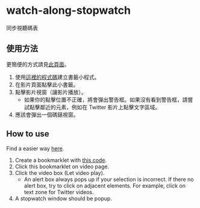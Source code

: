 # watch-along-stopwatch

同步視聽碼表

## 使用方法

更簡便的方式請見[此頁面](https://xi-plus.github.io/watch-along-stopwatch/)。

1. 使用[這裡的程式碼](https://github.com/Xi-Plus/watch-along-stopwatch/blob/gh-pages/watch-along-stopwatch.iife.js)建立書籤小程式。
2. 在影片頁面點擊此小書籤。
3. 點擊影片視窗（讓影片播放）。
   - 如果你的點擊位置不正確，將會彈出警告框。如果沒有看到警告框，請嘗試點擊鄰近的元素，例如在 Twitter 影片上點擊文字區域。
4. 應該會彈出一個碼錶視窗。

## How to use

Find a easier way [here](https://xi-plus.github.io/watch-along-stopwatch/).

1. Create a bookmarklet with [this code](https://github.com/Xi-Plus/watch-along-stopwatch/blob/gh-pages/watch-along-stopwatch.iife.js).
2. Click this bookmarklet on video page.
3. Click the video box (Let video play).
   - An alert box always pops up if your selection is incorrect. If there no alert box, try to click on adjacent elements. For example, click on text zone for Twitter videos.
4. A stopwatch window should be popup.
